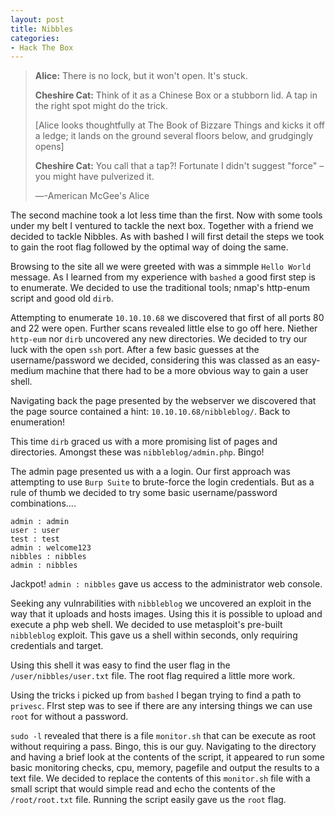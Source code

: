 ```yaml
---
layout: post
title: Nibbles
categories:
- Hack The Box
---
```


> **Alice:** There is no lock, but it won't open. It's stuck.
>
> **Cheshire Cat:** Think of it as a Chinese Box or a stubborn lid. A tap in the right spot might do the trick.
>
>[Alice looks thoughtfully at The Book of Bizzare Things and kicks it off a ledge; it lands on the ground several floors below, and grudgingly opens]
>
>**Cheshire Cat:** You call that a tap?! Fortunate I didn't suggest "force" – you might have pulverized it. 
> 
>―-American McGee's Alice 


The second machine took a lot less time than the first. Now with some tools under my belt I ventured to tackle the next box. Together with a friend we decided to tackle Nibbles. As with bashed I will first detail the steps we took to gain the root flag followed by the optimal way of doing the same.

Browsing to the site all we were greeted with was a simmple `Hello World` message. As I learned from my experience with `bashed` a good first step is to enumerate. We decided to use the traditional tools; nmap's http-enum script and good old `dirb`.

Attempting to enumerate `10.10.10.68` we discovered that first of all ports 80 and 22 were open. Further scans revealed little else to go off here. Niether `http-eum` nor `dirb` uncovered any new directories. We decided to try our luck with the open `ssh` port. After a few basic guesses at the username/password we decided, considering this was classed as an easy-medium machine that there had to be a more obvious way to gain a user shell.

Navigating back the page presented by the webserver we discovered that the page source contained a hint: `10.10.10.68/nibbleblog/`. Back to enumeration! 

This time `dirb` graced us with a more promising list of pages and directories. Amongst these was `nibbleblog/admin.php`. Bingo!

The admin page presented us with a a login. Our first approach was attempting to use `Burp Suite` to brute-force the login credentials. But as a rule of thumb we decided to try some basic username/password combinations....

```
admin : admin
user : user
test : test
admin : welcome123
nibbles : nibbles
admin : nibbles
```

Jackpot!  `admin : nibbles` gave us access to the administrator web console. 

Seeking any vulnrabilities with `nibbleblog` we uncovered an exploit in the way that it uploads and hosts images. Using this it is possible to upload and execute a php web shell. We decided to use metasploit's pre-built `nibbleblog` exploit. This gave us a shell within seconds, only requiring credentials and target.

Using this shell it was easy to find the user flag in the `/user/nibbles/user.txt` file. The root flag required a little more work.

Using the tricks i picked up from `bashed` I began trying to find a path to `privesc`. FIrst step was to see if there are any intersing things we can use `root` for without a password. 

`sudo -l` revealed that there is a file `monitor.sh` that can be execute as root without requiring a pass. Bingo, this is our guy. Navigating to the directory and having a brief look at the contents of the script, it appeared to run some basic monitoring checks, cpu, memory, pagefile and output the results to a text file. We decided to replace the contents of this `monitor.sh` file with a small script that would simple read and echo the contents of the `/root/root.txt` file.  Running the script easily gave us the `root` flag.
